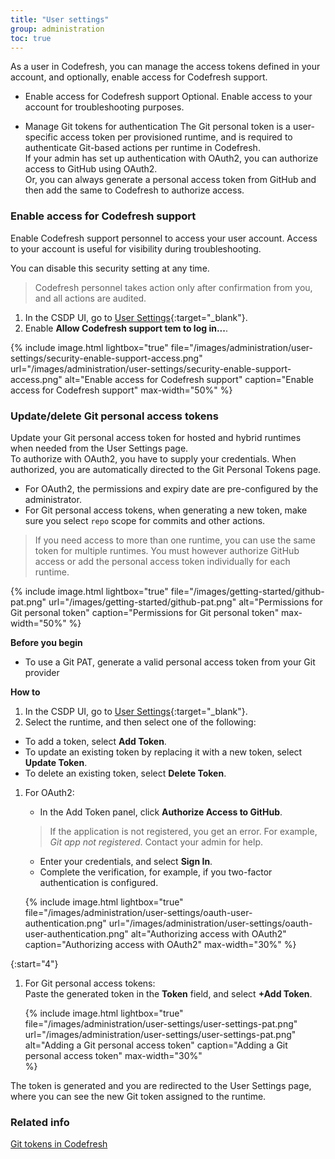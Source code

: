 ```yaml
---
title: "User settings"
group: administration
toc: true
---
```


As a user in Codefresh, you can manage the access tokens defined in your account, and optionally, enable access for Codefresh support.


* Enable access for Codefresh support
  Optional. Enable access to your account for troubleshooting purposes. 

* Manage Git tokens for authentication 
  The Git personal token is a user-specific access token per provisioned runtime, and is required to authenticate Git-based actions per runtime in Codefresh.  
  If your admin has set up authentication with OAuth2, you can authorize access to GitHub using OAuth2.  
  Or, you can always generate a personal access token from GitHub and then add the same to Codefresh to authorize access.  

### Enable access for Codefresh support
Enable Codefresh support personnel to access your user account. Access to your account is useful for visibility during troubleshooting.  

You can disable this security setting at any time.

> Codefresh personnel takes action only after confirmation from you, and all actions are audited.

1. In the CSDP UI, go to [User Settings](https://g.codefresh.io/2.0/user-settings){:target="\_blank"}.
1. Enable **Allow Codefresh support tem to log in...**.

{% include 
   image.html 
   lightbox="true" 
   file="/images/administration/user-settings/security-enable-support-access.png" 
   url="/images/administration/user-settings/security-enable-support-access.png" 
   alt="Enable access for Codefresh support" 
   caption="Enable access for Codefresh support"
   max-width="50%" 
%}



### Update/delete Git personal access tokens
Update your Git personal access token for hosted and hybrid runtimes when needed from the User Settings page.  
To authorize with OAuth2, you have to supply your credentials. When authorized, you are automatically directed to the Git Personal Tokens page. 

* For OAuth2, the permissions and expiry date are pre-configured by the administrator.  
* For Git personal access tokens, when generating a new token, make sure you select `repo` scope for commits and other actions.   


> If you need access to more than one runtime, you can use the same token for multiple runtimes. 
You must however authorize GitHub access or add the personal access token individually for each runtime.  

{% include 
   image.html 
   lightbox="true" 
   file="/images/getting-started/github-pat.png" 
   url="/images/getting-started/github-pat.png" 
   alt="Permissions for Git personal token" 
   caption="Permissions for Git personal token"
   max-width="50%" 
%}

**Before you begin**  
* To use a Git PAT, generate a valid personal access token from your Git provider  

**How to**  
1. In the CSDP UI, go to [User Settings](https://g.codefresh.io/2.0/user-settings){:target="\_blank"}.
1. Select the runtime, and then select one of the following:
  * To add a token, select **Add Token**.
  * To update an existing token by replacing it with a new token, select **Update Token**.
  * To delete an existing token, select **Delete Token**.
1. For OAuth2:
   * In the Add Token panel, click **Authorize Access to GitHub**.
    > If the application is not registered, you get an error. For example, _Git app not registered_. Contact your admin for help.  
   *  Enter your credentials, and select **Sign In**.
   * Complete the verification, for example, if you two-factor authentication is configured.

    {% include 
      image.html 
      lightbox="true" 
      file="/images/administration/user-settings/oauth-user-authentication.png" 
      url="/images/administration/user-settings/oauth-user-authentication.png" 
      alt="Authorizing access with OAuth2" 
      caption="Authorizing access with OAuth2"
      max-width="30%" 
   %}
   

{:start="4"}
1. For Git personal access tokens:  
  Paste the generated token in the **Token** field, and select **+Add Token**. 

    {% include 
      image.html 
      lightbox="true" 
      file="/images/administration/user-settings/user-settings-pat.png" 
      url="/images/administration/user-settings/user-settings-pat.png" 
      alt="Adding a Git personal access token" 
      caption="Adding a Git personal access token"
      max-width="30%"  
   %}

The token is generated and you are redirected to the User Settings page, where you can see the new Git token assigned to the runtime. 

### Related info  
[Git tokens in Codefresh]({{site.baseurl}}/docs/administration/git-tokens/)
